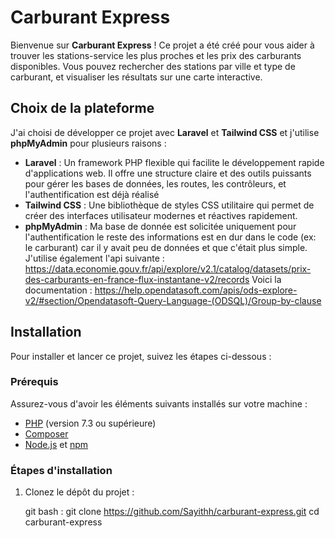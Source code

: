 # Carburant Express

Bienvenue sur **Carburant Express** ! Ce projet a été créé pour vous aider à trouver les stations-service les plus proches et les prix des carburants disponibles. Vous pouvez rechercher des stations par ville et type de carburant, et visualiser les résultats sur une carte interactive.

## Choix de la plateforme

J'ai choisi de développer ce projet avec **Laravel** et **Tailwind CSS**  et j'utilise **phpMyAdmin** pour plusieurs raisons :

- **Laravel** : Un framework PHP flexible qui facilite le développement rapide d'applications web. Il offre une structure claire et des outils puissants pour gérer les bases de données, les routes, les contrôleurs, et l'authentification est déjà réalisé
- **Tailwind CSS** : Une bibliothèque de styles CSS utilitaire qui permet de créer des interfaces utilisateur modernes et réactives rapidement.
- **phpMyAdmin** : Ma base de donnée est solicitée uniquement pour l'authentification le reste des informations est en dur dans le code (ex: le carburant) car il y avait 
peu de données et que c'était plus simple. 
J'utilise également l'api suivante : https://data.economie.gouv.fr/api/explore/v2.1/catalog/datasets/prix-des-carburants-en-france-flux-instantane-v2/records
Voici la documentation : https://help.opendatasoft.com/apis/ods-explore-v2/#section/Opendatasoft-Query-Language-(ODSQL)/Group-by-clause

## Installation

Pour installer et lancer ce projet, suivez les étapes ci-dessous :

### Prérequis

Assurez-vous d'avoir les éléments suivants installés sur votre machine :

- [PHP](https://www.php.net/downloads) (version 7.3 ou supérieure)
- [Composer](https://getcomposer.org/download/)
- [Node.js](https://nodejs.org/) et [npm](https://www.npmjs.com/get-npm)

### Étapes d'installation

1. Clonez le dépôt du projet :

   git bash :
   git clone https://github.com/Sayithh/carburant-express.git
   cd carburant-express
